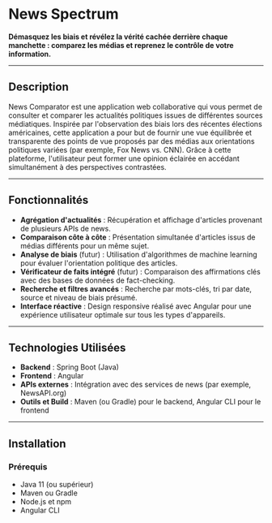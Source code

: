 # News Spectrum

**Démasquez les biais et révélez la vérité cachée derrière chaque manchette : comparez les médias et reprenez le contrôle de votre information.**

---

## Description

News Comparator est une application web collaborative qui vous permet de consulter et comparer les actualités politiques issues de différentes sources médiatiques. Inspirée par l'observation des biais lors des récentes élections américaines, cette application a pour but de fournir une vue équilibrée et transparente des points de vue proposés par des médias aux orientations politiques variées (par exemple, Fox News vs. CNN). Grâce à cette plateforme, l'utilisateur peut former une opinion éclairée en accédant simultanément à des perspectives contrastées.

---

## Fonctionnalités

- **Agrégation d'actualités** : Récupération et affichage d'articles provenant de plusieurs APIs de news.
- **Comparaison côte à côte** : Présentation simultanée d'articles issus de médias différents pour un même sujet.
- **Analyse de biais** (futur) : Utilisation d'algorithmes de machine learning pour évaluer l'orientation politique des articles.
- **Vérificateur de faits intégré** (futur) : Comparaison des affirmations clés avec des bases de données de fact-checking.
- **Recherche et filtres avancés** : Recherche par mots-clés, tri par date, source et niveau de biais présumé.
- **Interface réactive** : Design responsive réalisé avec Angular pour une expérience utilisateur optimale sur tous les types d'appareils.

---

## Technologies Utilisées

- **Backend** : Spring Boot (Java)
- **Frontend** : Angular
- **APIs externes** : Intégration avec des services de news (par exemple, NewsAPI.org)
- **Outils et Build** : Maven (ou Gradle) pour le backend, Angular CLI pour le frontend

---

## Installation

### Prérequis

- Java 11 (ou supérieur)
- Maven ou Gradle
- Node.js et npm
- Angular CLI
